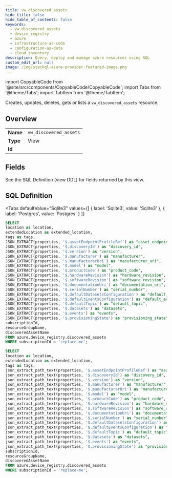 ```yaml
--- 
title: vw_discovered_assets
hide_title: false
hide_table_of_contents: false
keywords:
  - vw_discovered_assets
  - device_registry
  - azure
  - infrastructure-as-code
  - configuration-as-data
  - cloud inventory
description: Query, deploy and manage azure resources using SQL
custom_edit_url: null
image: /img/stackql-azure-provider-featured-image.png
---
```


import CopyableCode from '@site/src/components/CopyableCode/CopyableCode';
import Tabs from '@theme/Tabs';
import TabItem from '@theme/TabItem';

Creates, updates, deletes, gets or lists a <code>vw_discovered_assets</code> resource.

## Overview
<table><tbody>
<tr><td><b>Name</b></td><td><code>vw_discovered_assets</code></td></tr>
<tr><td><b>Type</b></td><td>View</td></tr>
<tr><td><b>Id</b></td><td><CopyableCode code="azure.device_registry.vw_discovered_assets" /></td></tr>
</tbody></table>

## Fields

See the SQL Definition (view DDL) for fields returned by this view.

## SQL Definition

<Tabs
defaultValue="Sqlite3"
values={[
{ label: 'Sqlite3', value: 'Sqlite3' },
{ label: 'Postgres', value: 'Postgres' }
]}
>
<TabItem value="Sqlite3">

```sql
SELECT
location as location,
extendedLocation as extended_location,
tags as tags,
JSON_EXTRACT(properties, '$.assetEndpointProfileRef') as "asset_endpoint_profile_ref",
JSON_EXTRACT(properties, '$.discoveryId') as "discovery_id",
JSON_EXTRACT(properties, '$.version') as "version",
JSON_EXTRACT(properties, '$.manufacturer') as "manufacturer",
JSON_EXTRACT(properties, '$.manufacturerUri') as "manufacturer_uri",
JSON_EXTRACT(properties, '$.model') as "model",
JSON_EXTRACT(properties, '$.productCode') as "product_code",
JSON_EXTRACT(properties, '$.hardwareRevision') as "hardware_revision",
JSON_EXTRACT(properties, '$.softwareRevision') as "software_revision",
JSON_EXTRACT(properties, '$.documentationUri') as "documentation_uri",
JSON_EXTRACT(properties, '$.serialNumber') as "serial_number",
JSON_EXTRACT(properties, '$.defaultDatasetsConfiguration') as "default_datasets_configuration",
JSON_EXTRACT(properties, '$.defaultEventsConfiguration') as "default_events_configuration",
JSON_EXTRACT(properties, '$.defaultTopic') as "default_topic",
JSON_EXTRACT(properties, '$.datasets') as "datasets",
JSON_EXTRACT(properties, '$.events') as "events",
JSON_EXTRACT(properties, '$.provisioningState') as "provisioning_state",
subscriptionId,
resourceGroupName,
discoveredAssetName
FROM azure.device_registry.discovered_assets
WHERE subscriptionId = 'replace-me';
```

</TabItem>
<TabItem value="Postgres">

```sql
SELECT
location as location,
extendedLocation as extended_location,
tags as tags,
json_extract_path_text(properties, '$.assetEndpointProfileRef') as "asset_endpoint_profile_ref",
json_extract_path_text(properties, '$.discoveryId') as "discovery_id",
json_extract_path_text(properties, '$.version') as "version",
json_extract_path_text(properties, '$.manufacturer') as "manufacturer",
json_extract_path_text(properties, '$.manufacturerUri') as "manufacturer_uri",
json_extract_path_text(properties, '$.model') as "model",
json_extract_path_text(properties, '$.productCode') as "product_code",
json_extract_path_text(properties, '$.hardwareRevision') as "hardware_revision",
json_extract_path_text(properties, '$.softwareRevision') as "software_revision",
json_extract_path_text(properties, '$.documentationUri') as "documentation_uri",
json_extract_path_text(properties, '$.serialNumber') as "serial_number",
json_extract_path_text(properties, '$.defaultDatasetsConfiguration') as "default_datasets_configuration",
json_extract_path_text(properties, '$.defaultEventsConfiguration') as "default_events_configuration",
json_extract_path_text(properties, '$.defaultTopic') as "default_topic",
json_extract_path_text(properties, '$.datasets') as "datasets",
json_extract_path_text(properties, '$.events') as "events",
json_extract_path_text(properties, '$.provisioningState') as "provisioning_state",
subscriptionId,
resourceGroupName,
discoveredAssetName
FROM azure.device_registry.discovered_assets
WHERE subscriptionId = 'replace-me';
```

</TabItem>
</Tabs>

